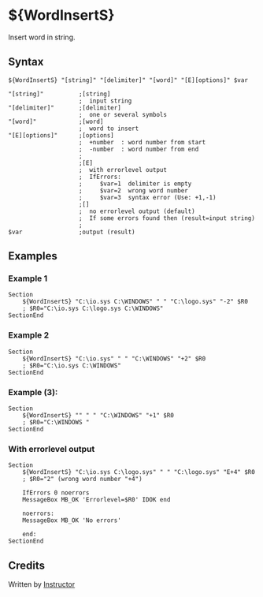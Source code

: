 # ${WordInsertS}

Insert word in string.

## Syntax

    ${WordInsertS} "[string]" "[delimiter]" "[word]" "[E][options]" $var

    "[string]"          ;[string]
                        ;  input string
    "[delimiter]"       ;[delimiter]
                        ;  one or several symbols
    "[word]"            ;[word]
                        ;  word to insert
    "[E][options]"      ;[options]
                        ;  +number  : word number from start
                        ;  -number  : word number from end
                        ;
                        ;[E]
                        ;  with errorlevel output
                        ;  IfErrors:
                        ;     $var=1  delimiter is empty
                        ;     $var=2  wrong word number
                        ;     $var=3  syntax error (Use: +1,-1)
                        ;[]
                        ;  no errorlevel output (default)
                        ;  If some errors found then (result=input string)
                        ;
    $var                ;output (result)

## Examples

### Example 1

    Section
        ${WordInsertS} "C:\io.sys C:\WINDOWS" " " "C:\logo.sys" "-2" $R0
        ; $R0="C:\io.sys C:\logo.sys C:\WINDOWS"
    SectionEnd

### Example 2

    Section
        ${WordInsertS} "C:\io.sys" " " "C:\WINDOWS" "+2" $R0
        ; $R0="C:\io.sys C:\WINDOWS"
    SectionEnd

### Example (3):

    Section
        ${WordInsertS} "" " " "C:\WINDOWS" "+1" $R0
        ; $R0="C:\WINDOWS "
    SectionEnd

### With errorlevel output

    Section
        ${WordInsertS} "C:\io.sys C:\logo.sys" " " "C:\logo.sys" "E+4" $R0
        ; $R0="2" (wrong word number "+4")

        IfErrors 0 noerrors
        MessageBox MB_OK 'Errorlevel=$R0' IDOK end

        noerrors:
        MessageBox MB_OK 'No errors'

        end:
    SectionEnd

## Credits

Written by [Instructor][1]

[1]: http://nsis.sourceforge.net/User:Instructor